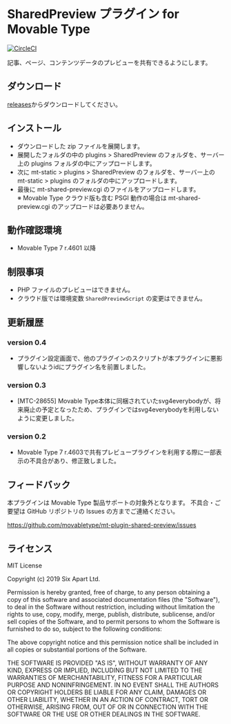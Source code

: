 # SharedPreview プラグイン for Movable Type

[![CircleCI](https://circleci.com/gh/movabletype/mt-plugin-shared-preview.svg?style=svg&circle-token=9ca544e8954e5c1246d099393a2ad4906c2e69a8)](https://circleci.com/gh/movabletype/mt-plugin-shared-preview)

記事、ページ、コンテンツデータのプレビューを共有できるようにします。

## ダウンロード

[releases](https://github.com/movabletype/mt-plugin-shared-preview/releases)からダウンロードしてください。

## インストール

* ダウンロードした zip ファイルを展開します。
* 展開したフォルダの中の plugins > SharedPreview のフォルダを、サーバー上の plugins フォルダの中にアップロードします。
* 次に mt-static > plugins > SharedPreview のフォルダを、サーバー上の mt-static > plugins のフォルダの中にアップロードします。
* 最後に mt-shared-preview.cgi のファイルをアップロードします。  
※ Movable Type クラウド版も含む PSGI 動作の場合は mt-shared-preview.cgi のアップロードは必要ありません。

## 動作確認環境

* Movable Type 7 r.4601 以降

## 制限事項

* PHP ファイルのプレビューはできません。
* クラウド版では環境変数 `SharedPreviewScript` の変更はできません。

## 更新履歴

### version 0.4
* プラグイン設定画面で、他のプラグインのスクリプトが本プラグインに悪影響しないようidにプラグイン名を前置しました。

### version 0.3
* [MTC-28655] Movable Type本体に同梱されていたsvg4everybodyが、将来廃止の予定となったため、プラグインではsvg4everybodyを利用しないように変更しました。

### version 0.2
* Movable Type 7 r.4603で共有プレビュープラグインを利用する際に一部表示の不具合があり、修正致しました。

## フィードバック

本プラグインは Movable Type 製品サポートの対象外となります。 不具合・ご要望は GitHub リポジトリの Issues の方までご連絡ください。

https://github.com/movabletype/mt-plugin-shared-preview/issues

## ライセンス

MIT License

Copyright (c) 2019 Six Apart Ltd.

Permission is hereby granted, free of charge, to any person obtaining a copy
of this software and associated documentation files (the "Software"), to deal
in the Software without restriction, including without limitation the rights
to use, copy, modify, merge, publish, distribute, sublicense, and/or sell
copies of the Software, and to permit persons to whom the Software is
furnished to do so, subject to the following conditions:

The above copyright notice and this permission notice shall be included in all
copies or substantial portions of the Software.

THE SOFTWARE IS PROVIDED "AS IS", WITHOUT WARRANTY OF ANY KIND, EXPRESS OR
IMPLIED, INCLUDING BUT NOT LIMITED TO THE WARRANTIES OF MERCHANTABILITY,
FITNESS FOR A PARTICULAR PURPOSE AND NONINFRINGEMENT. IN NO EVENT SHALL THE
AUTHORS OR COPYRIGHT HOLDERS BE LIABLE FOR ANY CLAIM, DAMAGES OR OTHER
LIABILITY, WHETHER IN AN ACTION OF CONTRACT, TORT OR OTHERWISE, ARISING FROM,
OUT OF OR IN CONNECTION WITH THE SOFTWARE OR THE USE OR OTHER DEALINGS IN THE
SOFTWARE.

